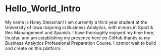 # Hello_World_Intro

My name is Haley Stessman! I am currently a third year student at the University of Iowa majoring in Business Analytics, with minors in Sport & Rec Manangement and Spanish. I have thoroughly enjoyed my time here, thusfar, and am establishing my presence here on GitHub thanks to my Business Analytics Professional Preparation Course. I cannot wait to build and create on this platform.
